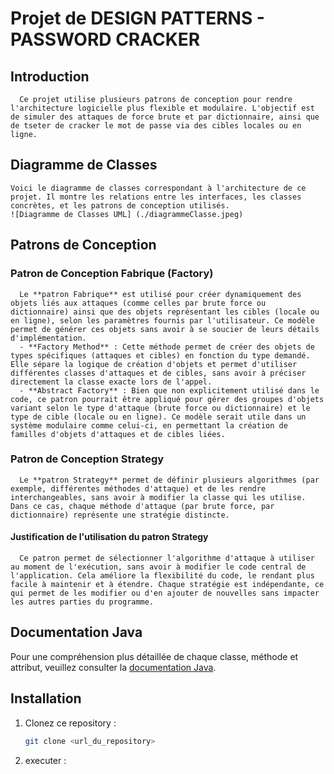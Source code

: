 # Projet de DESIGN PATTERNS - PASSWORD CRACKER

## Introduction
      Ce projet utilise plusieurs patrons de conception pour rendre l'architecture logicielle plus flexible et modulaire. L'objectif est de simuler des attaques de force brute et par dictionnaire, ainsi que de tseter de cracker le mot de passe via des cibles locales ou en ligne.


## Diagramme de Classes
    Voici le diagramme de classes correspondant à l'architecture de ce projet. Il montre les relations entre les interfaces, les classes concrètes, et les patrons de conception utilisés.
    ![Diagramme de Classes UML] (./diagrammeClasse.jpeg)


## Patrons de Conception

  ### Patron de Conception Fabrique (Factory)
      Le **patron Fabrique** est utilisé pour créer dynamiquement des objets liés aux attaques (comme celles par brute force ou dictionnaire) ainsi que des objets représentant les cibles (locale ou en ligne), selon les paramètres fournis par l'utilisateur. Ce modèle permet de générer ces objets sans avoir à se soucier de leurs détails d'implémentation.
      - **Factory Method** : Cette méthode permet de créer des objets de types spécifiques (attaques et cibles) en fonction du type demandé. Elle sépare la logique de création d'objets et permet d'utiliser différentes classes d'attaques et de cibles, sans avoir à préciser directement la classe exacte lors de l'appel.
      - **Abstract Factory** : Bien que non explicitement utilisé dans le code, ce patron pourrait être appliqué pour gérer des groupes d'objets variant selon le type d'attaque (brute force ou dictionnaire) et le type de cible (locale ou en ligne). Ce modèle serait utile dans un système modulaire comme celui-ci, en permettant la création de familles d'objets d'attaques et de cibles liées.

  ### Patron de Conception Strategy
      Le **patron Strategy** permet de définir plusieurs algorithmes (par exemple, différentes méthodes d'attaque) et de les rendre interchangeables, sans avoir à modifier la classe qui les utilise. Dans ce cas, chaque méthode d'attaque (par brute force, par dictionnaire) représente une stratégie distincte.

  #### Justification de l'utilisation du patron Strategy
      Ce patron permet de sélectionner l'algorithme d'attaque à utiliser au moment de l'exécution, sans avoir à modifier le code central de l'application. Cela améliore la flexibilité du code, le rendant plus facile à maintenir et à étendre. Chaque stratégie est indépendante, ce qui permet de les modifier ou d'en ajouter de nouvelles sans impacter les autres parties du programme.


## Documentation Java
Pour une compréhension plus détaillée de chaque classe, méthode et attribut, veuillez consulter la [documentation Java](lien_vers_javadoc.html).

## Installation

1. Clonez ce repository :
   ```bash
   git clone <url_du_repository>
2. executer :

